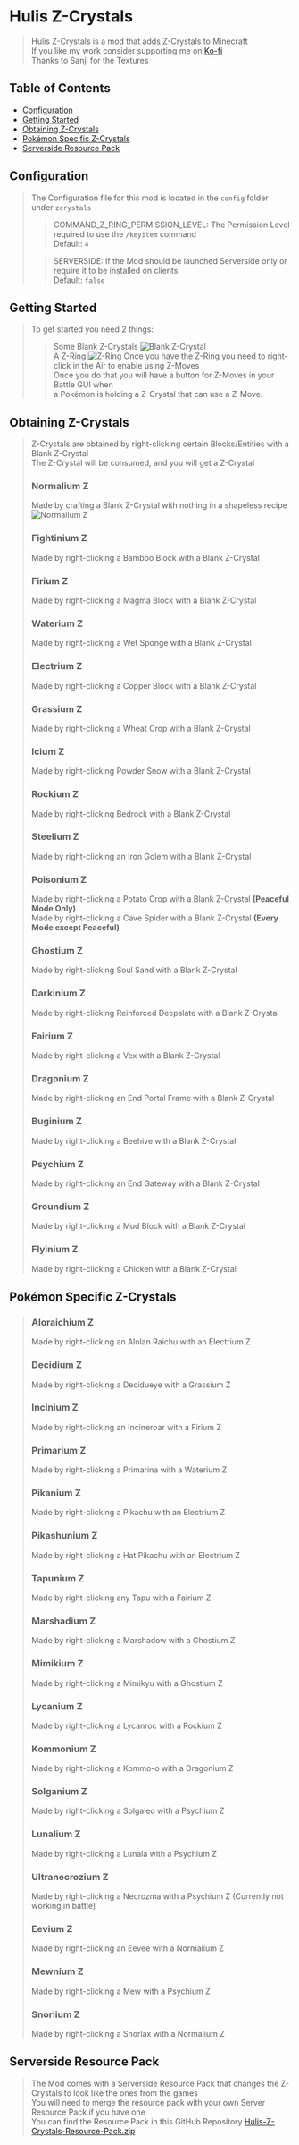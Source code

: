 # Hulis Z-Crystals
> Hulis Z-Crystals is a mod that adds Z-Crystals to Minecraft<br>
> If you like my work consider supporting me on [Ko-fi](https://ko-fi.com/huligani123)<br>
> Thanks to Sanji for the Textures<br>

## Table of Contents
- [Configuration](#configuration)
- [Getting Started](#getting-started)
- [Obtaining Z-Crystals](#obtaining-z-crystals)
- [Pokémon Specific Z-Crystals](#pokémon-specific-z-crystals)
- [Serverside Resource Pack](#serverside-resource-pack)

## Configuration
> The Configuration file for this mod is located in the `config` folder under `zcrystals`<br>
>> COMMAND_Z_RING_PERMISSION_LEVEL: The Permission Level required to use the `/keyitem` command<br>
>> Default: `4`<br>
>
>> SERVERSIDE: If the Mod should be launched Serverside only or require it to be installed on clients<br>
>> Default: `false`<br>

## Getting Started

> To get started you need 2 things:
>>Some Blank Z-Crystals ![Blank Z-Crystal](https://i.imgur.com/neM2KgG_d.webp?maxwidth=760&fidelity=grand)<br>
>>A Z-Ring ![Z-Ring](https://i.imgur.com/B7kWRbp_d.webp?maxwidth=760&fidelity=grand)
Once you have the Z-Ring you need to right-click in the Air to enable using Z-Moves<br>
> Once you do that you will have a button for Z-Moves in your Battle GUI when<br>
> a Pokémon is holding a Z-Crystal that can use a Z-Move.<br>

## Obtaining Z-Crystals
> Z-Crystals are obtained by right-clicking certain Blocks/Entities with a Blank Z-Crystal<br>
> The Z-Crystal will be consumed, and you will get a Z-Crystal<br>
> ### Normalium Z
> Made by crafting a Blank Z-Crystal with nothing in a shapeless recipe<br>
> ![Normalium Z](https://i.imgur.com/A1Keq1U_d.webp?maxwidth=760&fidelity=grand)<br>
> ### Fightinium Z
> Made by right-clicking a Bamboo Block with a Blank Z-Crystal<br>
> ### Firium Z
> Made by right-clicking a Magma Block with a Blank Z-Crystal<br>
> ### Waterium Z
> Made by right-clicking a Wet Sponge with a Blank Z-Crystal<br>
> ### Electrium Z
> Made by right-clicking a Copper Block with a Blank Z-Crystal<br>
> ### Grassium Z
> Made by right-clicking a Wheat Crop with a Blank Z-Crystal<br>
> ### Icium Z
> Made by right-clicking Powder Snow with a Blank Z-Crystal<br>
> ### Rockium Z
> Made by right-clicking Bedrock with a Blank Z-Crystal<br>
> ### Steelium Z
> Made by right-clicking an Iron Golem with a Blank Z-Crystal<br>
> ### Poisonium Z
> Made by right-clicking a Potato Crop with a Blank Z-Crystal **(Peaceful Mode Only)**<br>
> Made by right-clicking a Cave Spider with a Blank Z-Crystal **(Every Mode except Peaceful)**<br>
> ### Ghostium Z
> Made by right-clicking Soul Sand with a Blank Z-Crystal<br>
> ### Darkinium Z
> Made by right-clicking Reinforced Deepslate with a Blank Z-Crystal<br>
> ### Fairium Z
> Made by right-clicking a Vex with a Blank Z-Crystal<br>
> ### Dragonium Z
> Made by right-clicking an End Portal Frame with a Blank Z-Crystal<br>
> ### Buginium Z
> Made by right-clicking a Beehive with a Blank Z-Crystal<br>
> ### Psychium Z
> Made by right-clicking an End Gateway with a Blank Z-Crystal<br>
> ### Groundium Z
> Made by right-clicking a Mud Block with a Blank Z-Crystal<br>
> ### Flyinium Z
> Made by right-clicking a Chicken with a Blank Z-Crystal<br>
 
## Pokémon Specific Z-Crystals
> ### Aloraichium Z
> Made by right-clicking an Alolan Raichu with an Electrium Z<br>
> ### Decidium Z
> Made by right-clicking a Decidueye with a Grassium Z<br>
> ### Incinium Z
> Made by right-clicking an Incineroar with a Firium Z<br>
> ### Primarium Z
> Made by right-clicking a Primarina with a Waterium Z<br>
> ### Pikanium Z
> Made by right-clicking a Pikachu with an Electrium Z<br>
> ### Pikashunium Z
> Made by right-clicking a Hat Pikachu with an Electrium Z<br>
> ### Tapunium Z
> Made by right-clicking any Tapu with a Fairium Z<br>
> ### Marshadium Z
> Made by right-clicking a Marshadow with a Ghostium Z<br>
> ### Mimikium Z
> Made by right-clicking a Mimikyu with a Ghostium Z<br>
> ### Lycanium Z
> Made by right-clicking a Lycanroc with a Rockium Z<br>
> ### Kommonium Z
> Made by right-clicking a Kommo-o with a Dragonium Z<br>
> ### Solganium Z
> Made by right-clicking a Solgaleo with a Psychium Z<br>
> ### Lunalium Z
> Made by right-clicking a Lunala with a Psychium Z<br>
> ### Ultranecrozium Z
> Made by right-clicking a Necrozma with a Psychium Z (Currently not working in battle)<br>
> ### Eevium Z
> Made by right-clicking an Eevee with a Normalium Z<br>
> ### Mewnium Z
> Made by right-clicking a Mew with a Psychium Z<br>
> ### Snorlium Z
> Made by right-clicking a Snorlax with a Normalium Z<br>

## Serverside Resource Pack
> The Mod comes with a Serverside Resource Pack that changes the Z-Crystals to look like the ones from the games<br>
> You will need to merge the resource pack with your own Server Resource Pack if you have one<br>
> You can find the Resource Pack in this GitHub Repository [Hulis-Z-Crystals-Resource-Pack.zip](https://github.com/dujmovic-d/HulisZCrystals/blob/master/HulisZCrystalsResourcePack.zip)<br>